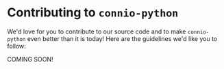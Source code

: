 # Contributing to `connio-python`

We'd love for you to contribute to our source code and to make `connio-python`
even better than it is today! Here are the guidelines we'd like you to follow:

 COMING SOON!